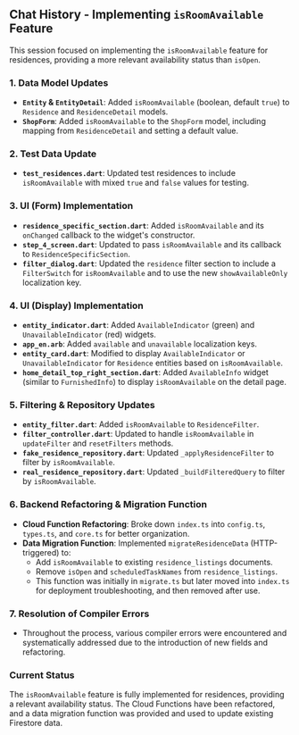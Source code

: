 ## Chat History - Implementing `isRoomAvailable` Feature

This session focused on implementing the `isRoomAvailable` feature for residences, providing a more relevant availability status than `isOpen`.

### 1. Data Model Updates

- **`Entity` & `EntityDetail`**: Added `isRoomAvailable` (boolean, default `true`) to `Residence` and `ResidenceDetail` models.
- **`ShopForm`**: Added `isRoomAvailable` to the `ShopForm` model, including mapping from `ResidenceDetail` and setting a default value.

### 2. Test Data Update

- **`test_residences.dart`**: Updated test residences to include `isRoomAvailable` with mixed `true` and `false` values for testing.

### 3. UI (Form) Implementation

- **`residence_specific_section.dart`**: Added `isRoomAvailable` and its `onChanged` callback to the widget's constructor.
- **`step_4_screen.dart`**: Updated to pass `isRoomAvailable` and its callback to `ResidenceSpecificSection`.
- **`filter_dialog.dart`**: Updated the `residence` filter section to include a `FilterSwitch` for `isRoomAvailable` and to use the new `showAvailableOnly` localization key.

### 4. UI (Display) Implementation

- **`entity_indicator.dart`**: Added `AvailableIndicator` (green) and `UnavailableIndicator` (red) widgets.
- **`app_en.arb`**: Added `available` and `unavailable` localization keys.
- **`entity_card.dart`**: Modified to display `AvailableIndicator` or `UnavailableIndicator` for `Residence` entities based on `isRoomAvailable`.
- **`home_detail_top_right_section.dart`**: Added `AvailableInfo` widget (similar to `FurnishedInfo`) to display `isRoomAvailable` on the detail page.

### 5. Filtering & Repository Updates

- **`entity_filter.dart`**: Added `isRoomAvailable` to `ResidenceFilter`.
- **`filter_controller.dart`**: Updated to handle `isRoomAvailable` in `updateFilter` and `resetFilters` methods.
- **`fake_residence_repository.dart`**: Updated `_applyResidenceFilter` to filter by `isRoomAvailable`.
- **`real_residence_repository.dart`**: Updated `_buildFilteredQuery` to filter by `isRoomAvailable`.

### 6. Backend Refactoring & Migration Function

- **Cloud Function Refactoring**: Broke down `index.ts` into `config.ts`, `types.ts`, and `core.ts` for better organization.
- **Data Migration Function**: Implemented `migrateResidenceData` (HTTP-triggered) to:
    - Add `isRoomAvailable` to existing `residence_listings` documents.
    - Remove `isOpen` and `scheduledTaskNames` from `residence_listings`.
    - This function was initially in `migrate.ts` but later moved into `index.ts` for deployment troubleshooting, and then removed after use.

### 7. Resolution of Compiler Errors

- Throughout the process, various compiler errors were encountered and systematically addressed due to the introduction of new fields and refactoring.

### Current Status

The `isRoomAvailable` feature is fully implemented for residences, providing a relevant availability status. The Cloud Functions have been refactored, and a data migration function was provided and used to update existing Firestore data.
